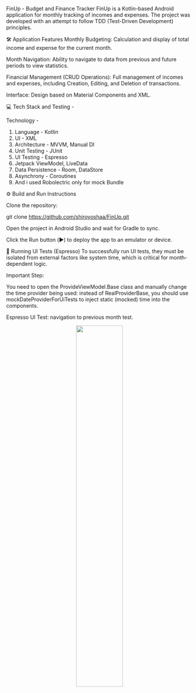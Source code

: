 FinUp - Budget and Finance Tracker
FinUp is a Kotlin-based Android application for monthly tracking of incomes and expenses. The project was developed with an attempt to follow TDD (Test-Driven Development) principles.

🛠️ Application Features
Monthly Budgeting: Calculation and display of total income and expense for the current month.

Month Navigation: Ability to navigate to data from previous and future periods to view statistics.

Financial Management (CRUD Operations): Full management of incomes and expenses, including Creation, Editing, and Deletion of transactions.

Interface: Design based on Material Components and XML.

💻 Tech Stack and Testing - 

Technology -
1. Language - Kotlin
2. UI - XML
3. Architecture - MVVM, Manual DI
4. Unit Testing - JUnit
5. UI Testing -	Espresso
6. Jetpack	ViewModel, LiveData
8. Data Persistence - Room, DataStore
9. Asynchrony	- Coroutines
10. And i used Robolectric only for mock Bundle

⚙️ Build and Run Instructions

Clone the repository: 

git clone https://github.com/shiroyoshaa/FinUp.git

Open the project in Android Studio and wait for Gradle to sync.

Click the Run button (▶️) to deploy the app to an emulator or device.

🧪 Running UI Tests (Espresso)
To successfully run UI tests, they must be isolated from external factors like system time, which is critical for month-dependent logic.

Important Step:

You need to open the ProvideViewModel.Base class and manually change the time provider being used: instead of RealProviderBase, you should use mockDateProviderForUiTests to inject static (mocked) time into the components.

Espresso UI Test: navigation to previous month test.

<p align="center">
  <img src="https://github.com/user-attachments/assets/0f7f5d6c-1a1b-421a-974b-5644dad1ab5a" width="50%">
</p>



